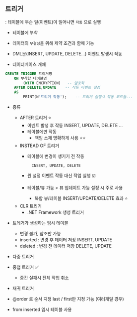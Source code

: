 ## 트리거

:  테이블에 무슨 일(이벤트)이 일어나면 `자동` 으로 실행

- 테이블에 부착
    
    
- 데이터의 `무결성`을 위해 제약 조건과 함께 기능
- DML문(INSERT, UPDATE, DELETE…) 이벤트 발생시 작동
- 데이터베이스 개체

```sql
CREATE TRIGGER 트리거명
	ON 부착할 테이블명
		(WITH ENCRYPTION)   -- 암호화
	AFTER DELETE,UPDATE    -- 작동 이벤트 설정
	AS
		PRINT(N'트리거 작동');    -- 트리거 실행시 작동 코드들...
```

- 종류
    - AFTER 트리거 ⭐
        - 이벤트 발생 후 작동    INSERT, UPDATE, DELETE …
        - 테이블에만 작동
            - 책임 소재 명확하게 사용 ⭐⭐
    - INSTEAD OF 트리거
        - 테이블에 변경이 생기기 전 작동
            
                INSERT, UPDATE, DELETE
            
        - 원 설정 이벤트 작동 대신 작업 실행 ☑️
        - 테이블/뷰 가능 > 뷰 업데이트 가능 설정 시 주로 사용
            - 복합 뷰/테이블 INSERT/UPDATE/DELETE 효과 ⭐
    - CLR 트리거
        - .NET Framework 생성 트리거

- 트레거가 생성하는 임시 테이블
    - 변경 불가, 참조만 가능
    - inserted  : 변경 후 데이터 저장      INSERT, UPDATE
    - deleted  : 변경 전 데이터 저장       DELETE, UPDATE

- 다중 트리거
- 중첩 트리거 ✅
    - 중간 실패시 전체 작업 취소
- 재귀 트리거
- @order 로 순서 지정 last / first만 지정 가능 (여러개일 경우)
- from inserted 임시 테이블 사용